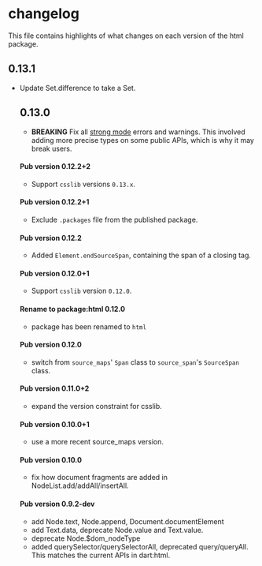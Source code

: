 # changelog

This file contains highlights of what changes on each version of the html
package.

## 0.13.1
 * Update Set.difference to take a Set<Object>.

## 0.13.0

 * **BREAKING** Fix all [strong mode][] errors and warnings.
   This involved adding more precise types on some public APIs, which is why it
   may break users.

[strong mode]: https://github.com/dart-lang/dev_compiler/blob/master/STRONG_MODE.md

#### Pub version 0.12.2+2
  * Support `csslib` versions `0.13.x`.
  
#### Pub version 0.12.2+1
  * Exclude `.packages` file from the published package.

#### Pub version 0.12.2
  * Added `Element.endSourceSpan`, containing the span of a closing tag.

#### Pub version 0.12.0+1
  * Support `csslib` version `0.12.0`.

#### Rename to package:html 0.12.0
  * package has been renamed to `html`

#### Pub version 0.12.0
  * switch from `source_maps`' `Span` class to `source_span`'s
    `SourceSpan` class.

#### Pub version 0.11.0+2
  * expand the version constraint for csslib.

#### Pub version 0.10.0+1
  * use a more recent source_maps version.

#### Pub version 0.10.0
  * fix how document fragments are added in NodeList.add/addAll/insertAll.

#### Pub version 0.9.2-dev
  * add Node.text, Node.append, Document.documentElement
  * add Text.data, deprecate Node.value and Text.value.
  * deprecate Node.$dom_nodeType
  * added querySelector/querySelectorAll, deprecated query/queryAll.
    This matches the current APIs in dart:html.
